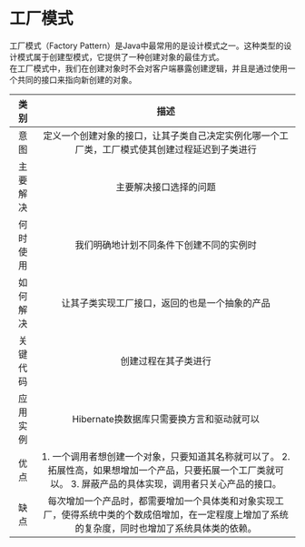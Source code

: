 # 工厂模式
工厂模式（Factory Pattern）是Java中最常用的是设计模式之一。这种类型的设计模式属于创建型模式，它提供了一种创建对象的最佳方式。  
在工厂模式中，我们在创建对象时不会对客户端暴露创建逻辑，并且是通过使用一个共同的接口来指向新创建的对象。

|类别|描述|
|:-:|:-:|
|意图|定义一个创建对象的接口，让其子类自己决定实例化哪一个工厂类，工厂模式使其创建过程延迟到子类进行|
|主要解决|主要解决接口选择的问题|
|何时使用|我们明确地计划不同条件下创建不同的实例时|
|如何解决|让其子类实现工厂接口，返回的也是一个抽象的产品|
|关键代码|创建过程在其子类进行|
|应用实例|Hibernate换数据库只需要换方言和驱动就可以|
|优点|1. 一个调用者想创建一个对象，只要知道其名称就可以了。  2. 拓展性高，如果想增加一个产品，只要拓展一个工厂类就可以。 3. 屏蔽产品的具体实现，调用者只关心产品的接口。|
|缺点|每次增加一个产品时，都需要增加一个具体类和对象实现工厂，使得系统中类的个数成倍增加，在一定程度上增加了系统的复杂度，同时也增加了系统具体类的依赖。